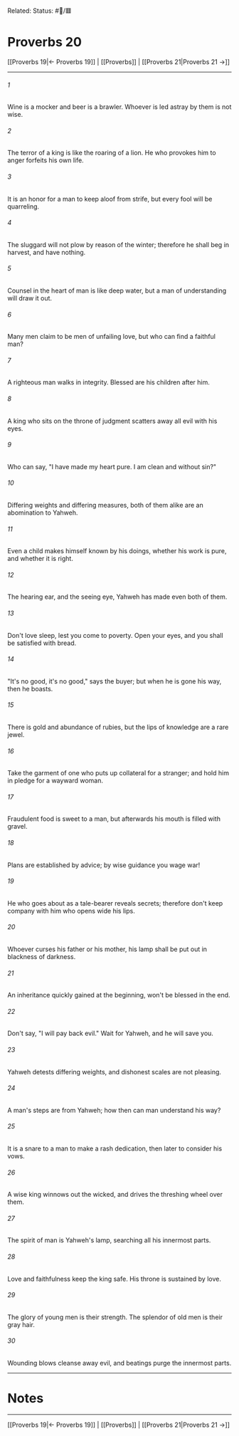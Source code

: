 Related:
Status: #📖/🟥
# Proverbs 20

[[Proverbs 19|← Proverbs 19]] | [[Proverbs]] | [[Proverbs 21|Proverbs 21 →]]
***



###### 1 
Wine is a mocker and beer is a brawler. Whoever is led astray by them is not wise. 

###### 2 
The terror of a king is like the roaring of a lion. He who provokes him to anger forfeits his own life. 

###### 3 
It is an honor for a man to keep aloof from strife, but every fool will be quarreling. 

###### 4 
The sluggard will not plow by reason of the winter; therefore he shall beg in harvest, and have nothing. 

###### 5 
Counsel in the heart of man is like deep water, but a man of understanding will draw it out. 

###### 6 
Many men claim to be men of unfailing love, but who can find a faithful man? 

###### 7 
A righteous man walks in integrity. Blessed are his children after him. 

###### 8 
A king who sits on the throne of judgment scatters away all evil with his eyes. 

###### 9 
Who can say, "I have made my heart pure. I am clean and without sin?" 

###### 10 
Differing weights and differing measures, both of them alike are an abomination to Yahweh. 

###### 11 
Even a child makes himself known by his doings, whether his work is pure, and whether it is right. 

###### 12 
The hearing ear, and the seeing eye, Yahweh has made even both of them. 

###### 13 
Don't love sleep, lest you come to poverty. Open your eyes, and you shall be satisfied with bread. 

###### 14 
"It's no good, it's no good," says the buyer; but when he is gone his way, then he boasts. 

###### 15 
There is gold and abundance of rubies, but the lips of knowledge are a rare jewel. 

###### 16 
Take the garment of one who puts up collateral for a stranger; and hold him in pledge for a wayward woman. 

###### 17 
Fraudulent food is sweet to a man, but afterwards his mouth is filled with gravel. 

###### 18 
Plans are established by advice; by wise guidance you wage war! 

###### 19 
He who goes about as a tale-bearer reveals secrets; therefore don't keep company with him who opens wide his lips. 

###### 20 
Whoever curses his father or his mother, his lamp shall be put out in blackness of darkness. 

###### 21 
An inheritance quickly gained at the beginning, won't be blessed in the end. 

###### 22 
Don't say, "I will pay back evil." Wait for Yahweh, and he will save you. 

###### 23 
Yahweh detests differing weights, and dishonest scales are not pleasing. 

###### 24 
A man's steps are from Yahweh; how then can man understand his way? 

###### 25 
It is a snare to a man to make a rash dedication, then later to consider his vows. 

###### 26 
A wise king winnows out the wicked, and drives the threshing wheel over them. 

###### 27 
The spirit of man is Yahweh's lamp, searching all his innermost parts. 

###### 28 
Love and faithfulness keep the king safe. His throne is sustained by love. 

###### 29 
The glory of young men is their strength. The splendor of old men is their gray hair. 

###### 30 
Wounding blows cleanse away evil, and beatings purge the innermost parts.

---
# Notes


***
[[Proverbs 19|← Proverbs 19]] | [[Proverbs]] | [[Proverbs 21|Proverbs 21 →]]
